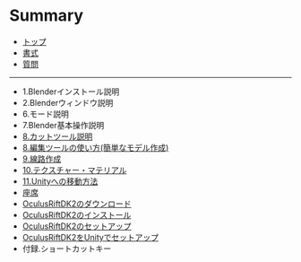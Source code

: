 # Summary

* [トップ](README.md)
* [書式](Format.md)
* [質問](Question.md)

---

* 1.Blenderインストール説明
* 2.Blenderウィンドウ説明
* 6.モード説明
* 7.Blender基本操作説明
* [8.カットツール説明](830ab-30c3-30c8-30c4-30fc-30eb-shuo-ming.md)
* [8.編集ツールの使い方\(簡単なモデル作成\)](8bian-ji-30c4-30fc-30eb-306e-shi-3044-65b928-jian-dan-306a-30e2-30c7-30eb-zuo-621029.md)
* [9.線路作成](xian-lu.md)
* [10.テクスチャー・マテリアル](10.md)
* [11.Unityへの移動方法](11unity3078-306e-yi-dong-fang-fa.md)
* [座席](zuo-xi.md)
* [OculusRiftDK2のダウンロード](Oculus_Rift_DK2_Download.md)
* [OculusRiftDK2のインストール](Oculus_Rift_DK2_Install.md)
* [OculusRiftDK2のセットアップ](Oculus_Rift_DK2_Setup.md)
* [OculusRiftDK2をUnityでセットアップ](Oculus_Rift_DK2_Setup_For_Unity.md)
* 付録.ショートカットキー


